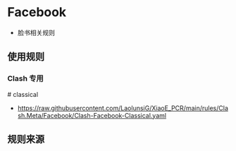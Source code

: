 # Facebook
- 脸书相关规则
## 使用规则
### Clash 专用
\# classical
- https://raw.githubusercontent.com/LaolunsiG/XiaoE_PCR/main/rules/Clash.Meta/Facebook/Clash-Facebook-Classical.yaml

## 规则来源
